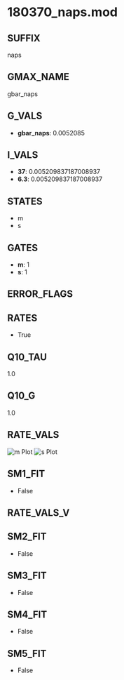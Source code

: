 # 180370_naps.mod

## SUFFIX

naps

## GMAX_NAME

gbar_naps

## G_VALS

- **gbar_naps**: 0.0052085

## I_VALS

- **37**: 0.005209837187008937
- **6.3**: 0.005209837187008937

## STATES

- m
- s

## GATES

- **m**: 1
- **s**: 1

## ERROR_FLAGS


## RATES

- True

## Q10_TAU

1.0

## Q10_G

1.0

## RATE_VALS

![m Plot](/Users/pbozelos/Dropbox/icg-Chai-Panos/supermodels/output_markdown_files/Na/180370_naps.mod/images/m.png)
![s Plot](/Users/pbozelos/Dropbox/icg-Chai-Panos/supermodels/output_markdown_files/Na/180370_naps.mod/images/s.png)

## SM1_FIT

- False

## RATE_VALS_V

## SM2_FIT

- False

## SM3_FIT

- False

## SM4_FIT

- False

## SM5_FIT

- False

